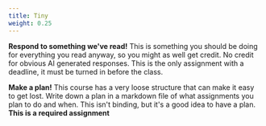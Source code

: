 ```yaml
---
title: Tiny
weight: 0.25
---
```


**Respond to something we've read!** This is something you should be doing for everything you read anyway, so you might as well get credit. No credit for obvious AI generated responses. This is the only assignment with a deadline, it must be turned in before the class.

**Make a plan!** This course has a very loose structure that can make it easy to get lost. Write down a plan in a markdown file of what assignments you plan to do and when. This isn't binding, but it's a good idea to have a plan. **This is a required assignment**
